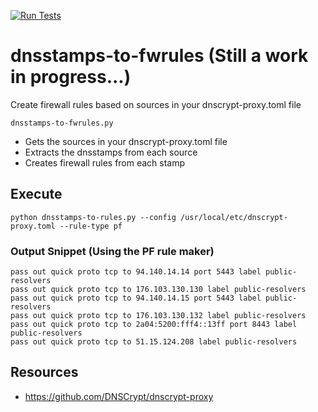 [![Run Tests](https://github.com/GoOnNowGit/dnsstamps-to-fwrules/actions/workflows/main.yml/badge.svg)](https://github.com/GoOnNowGit/dnsstamps-to-fwrules/actions/workflows/main.yml)
# dnsstamps-to-fwrules (Still a work in progress...)
Create firewall rules based on sources in your dnscrypt-proxy.toml file

```dnsstamps-to-fwrules.py```
* Gets the sources in your dnscrypt-proxy.toml file
* Extracts the dnsstamps from each source
* Creates firewall rules from each stamp

## Execute
```
python dnsstamps-to-rules.py --config /usr/local/etc/dnscrypt-proxy.toml --rule-type pf

```
### Output Snippet (Using the PF rule maker)
```
pass out quick proto tcp to 94.140.14.14 port 5443 label public-resolvers
pass out quick proto tcp to 176.103.130.130 label public-resolvers
pass out quick proto tcp to 94.140.14.15 port 5443 label public-resolvers
pass out quick proto tcp to 176.103.130.132 label public-resolvers
pass out quick proto tcp to 2a04:5200:fff4::13ff port 8443 label public-resolvers
pass out quick proto tcp to 51.15.124.208 label public-resolvers
```

## Resources
* https://github.com/DNSCrypt/dnscrypt-proxy
